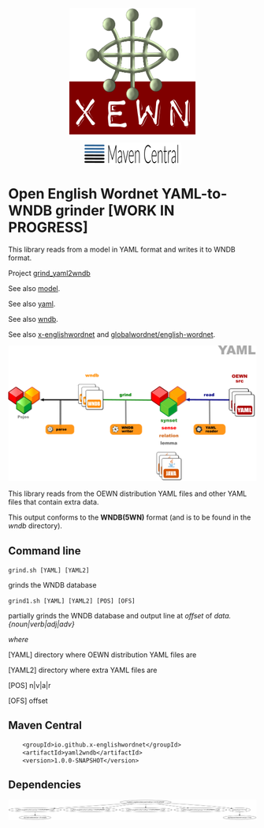<p align="center">
<img width="256" height="256" src="images/xewn2.png" alt="XEWN">
</p>
<p align="center">
<img width="198"src="images/mavencentral.png" alt="MavenCentral">
</p>

# Open English Wordnet YAML-to-WNDB grinder **[WORK IN PROGRESS]**

This library reads from a model in YAML format and writes it to WNDB format.

Project [grind_yaml2wndb](https://github.com/x-englishwordnet/grind_yaml2wndb)

See also [model](https://github.com/x-englishwordnet/model/blob/master/README.md).

See also [yaml](https://github.com/x-englishwordnet/yaml/blob/master/README.md).

See also [wndb](https://github.com/x-englishwordnet/wndb/blob/master/README.md).

See also [x-englishwordnet](https://github.com/x-englishwordnet) and [globalwordnet/english-wordnet](https://github.com/globalwordnet/english-wordnet).

![Dataflow1](images/dataflow5.png  "Dataflow")

This library reads from the OEWN distribution YAML files and other YAML files that contain extra data.

This output conforms to the **WNDB(5WN)** format (and is to be found in the _wndb_ directory).

## Command line

`grind.sh [YAML] [YAML2]`

grinds the WNDB database


`grind1.sh [YAML] [YAML2] [POS] [OFS]`

partially grinds the WNDB database and output line at *offset* of *data.{noun|verb|adj|adv}*

*where*

[YAML]    directory where OEWN distribution YAML files are

[YAML2]  directory where extra YAML files are

[POS]      n|v|a|r

[OFS]      offset

## Maven Central

		<groupId>io.github.x-englishwordnet</groupId>
		<artifactId>yaml2wndb</artifactId>
		<version>1.0.0-SNAPSHOT</version>

## Dependencies

![Dependencies](images/grind-yaml2wndb.png  "Dataflow")
